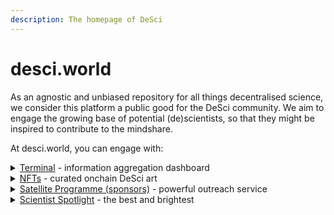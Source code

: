 ```yaml
---
description: The homepage of DeSci
---
```


# desci.world

As an agnostic and unbiased repository for all things decentralised science, we consider this platform a public good for the DeSci community. We aim to engage the growing base of potential (de)scientists, so that they might be inspired to contribute to the mindshare.

At desci.world, you can engage with:

<details>

<summary><a href="terminal/">Terminal</a> - information aggregation dashboard</summary>

An information aggregation hub, drawing from available information across the DeSci space. The Terminal contains the following aggregated information:

* Project repository
* Job Board
* Events Calendar
* Interactive Map
* Media and Resources
* Tooling / Apps
* Decentralised Funding Opportunities

</details>

<details>

<summary><a href="nfts.md">NFTs</a> - curated onchain DeSci art</summary>

The desci.world NFT marketplace curates the most interesting and impactful DeSci collections. Navigating the sea of NFT collections can be daunting for new entrants to the web3 space, and we want to provide a safe and a trusted platform to begin that journey.

The NFT marketplace is powered by [Rarible](https://rarible.com/).

</details>

<details>

<summary><a href="terminal/sponsored-listings.md">Satellite Programme (sponsors)</a> - powerful outreach service</summary>

Some people or organisations may wish to benefit from the community access that desci.world facilitates. As such, we offer a variety of options for promotions and other sponsored campaigns to advertise and engage directly with our community.

The Satellite Programme full package includes up to two weeks of front page project placement, a social media campaign and other features designed to boost engagement in your project.

Features include:

* promoted listings at the top of the page (project, event, job, app/tools and funding)
* sponsored media page and email newsletter
* direct access to the Scientist Spotlight
* other direct sponsor and partner opportunities&#x20;

</details>

<details>

<summary><a href="scientist-spotlight.md">Scientist Spotlight</a> - the best and brightest</summary>

Periodically, we will give a feature position in our Spotlight to a particular scientist making important and striking advances in the decentralised fields of research.

</details>
